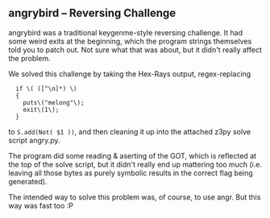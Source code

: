 ## angrybird – Reversing Challenge

angrybird was a traditional keygenme-style reversing challenge. It had some weird exits at the beginning, which the program strings themselves told you to patch out. Not sure what that was about, but it didn't really affect the problem.

We solved this challenge by taking the Hex-Rays output, regex-replacing
```
  if \( ([^\n]*) \)
  {
    puts\("melong"\);
    exit\(1\);
  }
```
to `S.add(Not( $1 ))`, and then cleaning it up into the attached z3py solve script angry.py.

The program did some reading & aserting of the GOT, which is reflected at the top of the solve script, but it didn't really end up mattering too much (i.e. leaving all those bytes as purely symbolic results in the correct flag being generated).

The intended way to solve this problem was, of course, to use angr. But this way was fast too :P
